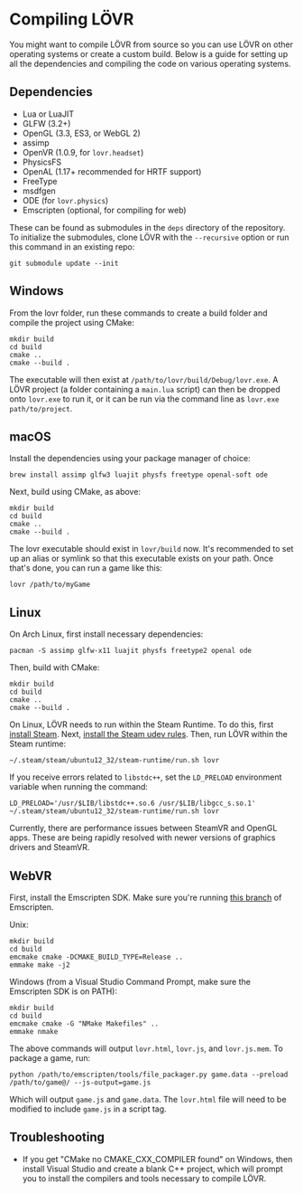 Compiling LÖVR
===

You might want to compile LÖVR from source so you can use LÖVR on other operating systems or create
a custom build.  Below is a guide for setting up all the dependencies and compiling the code on
various operating systems.

Dependencies
---

- Lua or LuaJIT
- GLFW (3.2+)
- OpenGL (3.3, ES3, or WebGL 2)
- assimp
- OpenVR (1.0.9, for `lovr.headset`)
- PhysicsFS
- OpenAL (1.17+ recommended for HRTF support)
- FreeType
- msdfgen
- ODE (for `lovr.physics`)
- Emscripten (optional, for compiling for web)

These can be found as submodules in the `deps` directory of the repository.  To initialize the
submodules, clone LÖVR with the `--recursive` option or run this command in an existing repo:

    git submodule update --init

Windows
---

From the lovr folder, run these commands to create a build folder and compile the project using
CMake:

    mkdir build
    cd build
    cmake ..
    cmake --build .

The executable will then exist at `/path/to/lovr/build/Debug/lovr.exe`.  A LÖVR project (a folder
containing a `main.lua` script) can then be dropped onto `lovr.exe` to run it, or it can be run
via the command line as `lovr.exe path/to/project`.

macOS
---

Install the dependencies using your package manager of choice:

    brew install assimp glfw3 luajit physfs freetype openal-soft ode

Next, build using CMake, as above:

    mkdir build
    cd build
    cmake ..
    cmake --build .

The lovr executable should exist in `lovr/build` now.  It's recommended to set up an alias or
symlink so that this executable exists on your path.  Once that's done, you can run a game like this:

    lovr /path/to/myGame

Linux
---

On Arch Linux, first install necessary dependencies:

    pacman -S assimp glfw-x11 luajit physfs freetype2 openal ode

Then, build with CMake:

    mkdir build
    cd build
    cmake ..
    cmake --build .

On Linux, LÖVR needs to run within the Steam Runtime.  To do this, first [install
Steam](https://wiki.archlinux.org/index.php/Steam#Installation).  Next, [install the Steam udev
rules](https://github.com/ValveSoftware/SteamVR-for-Linux#usb-device-requirements).  Then, run LÖVR
within the Steam runtime:

    ~/.steam/steam/ubuntu12_32/steam-runtime/run.sh lovr

If you receive errors related to `libstdc++`, set the `LD_PRELOAD` environment variable when running
the command:

    LD_PRELOAD='/usr/$LIB/libstdc++.so.6 /usr/$LIB/libgcc_s.so.1' ~/.steam/steam/ubuntu12_32/steam-runtime/run.sh lovr

Currently, there are performance issues between SteamVR and OpenGL apps.  These are being rapidly
resolved with newer versions of graphics drivers and SteamVR.

WebVR
---

First, install the Emscripten SDK.  Make sure you're running [this
branch](https://github.com/bjornbytes/emscripten/tree/lovr) of Emscripten.

Unix:

    mkdir build
    cd build
    emcmake cmake -DCMAKE_BUILD_TYPE=Release ..
    emmake make -j2

Windows (from a Visual Studio Command Prompt, make sure the Emscripten SDK is on PATH):

    mkdir build
    cd build
    emcmake cmake -G "NMake Makefiles" ..
    emmake nmake

The above commands will output `lovr.html`, `lovr.js`, and `lovr.js.mem`.  To package a game, run:

    python /path/to/emscripten/tools/file_packager.py game.data --preload /path/to/game@/ --js-output=game.js

Which will output `game.js` and `game.data`.  The `lovr.html` file will need to be modified to
include `game.js` in a script tag.

Troubleshooting
---

- If you get "CMake no CMAKE_CXX_COMPILER found" on Windows, then install Visual Studio and create a
  blank C++ project, which will prompt you to install the compilers and tools necessary to compile
  LÖVR.
